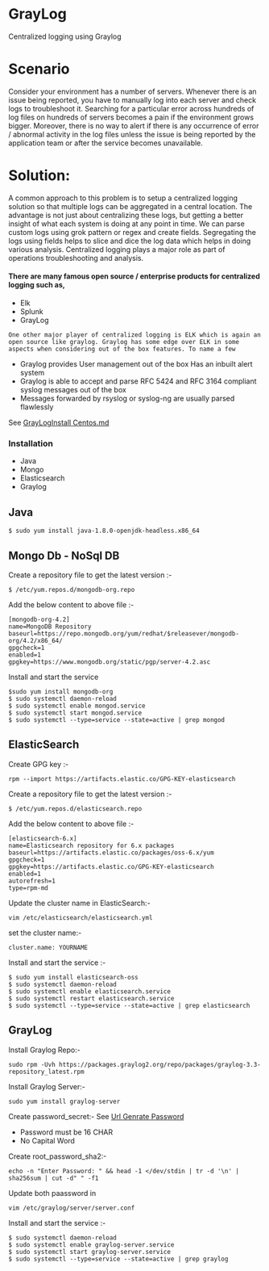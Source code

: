 # GrayLog
Centralized logging using Graylog

# Scenario
Consider your environment has a number of servers. Whenever there is an issue being reported, you have to manually log into each server and check logs to troubleshoot it. Searching for a particular error across hundreds of log files on hundreds of servers becomes a pain if the environment grows bigger. Moreover, there is no way to alert if there is any occurrence of error / abnormal activity in the log files unless the issue is being reported by the application team or after the service becomes unavailable.

# Solution:
A common approach to this problem is to setup a centralized logging solution so that multiple logs can be aggregated in a central location. The advantage is not just about centralizing these logs, but getting a better insight of what each system is doing at any point in time. We can parse custom logs using grok pattern or regex and create fields. Segregating the logs using fields helps to slice and dice the log data which helps in doing various analysis. Centralized logging plays a major role as part of operations troubleshooting and analysis.

#### There are many famous open source / enterprise products for centralized logging such as,
  - Elk
  - Splunk
  - GrayLog

`` One other major player of centralized logging is ELK which is again an open source like graylog. Graylog has some edge over ELK in some aspects when considering out of the box features. To name a few ``
  - Graylog provides User management out of the box Has an inbuilt alert system
  - Graylog is able to accept and parse RFC 5424 and RFC 3164 compliant syslog messages out of the box
  - Messages forwarded by rsyslog or syslog-ng are usually parsed flawlessly
 
See [GrayLogInstall Centos.md](https://github.com/harishchanderdalal/graylog/blob/master/grayloginstallation.md)

### Installation
 - Java
 - Mongo
 - Elasticsearch
 - Graylog

## Java
```
$ sudo yum install java-1.8.0-openjdk-headless.x86_64
```

## Mongo Db - NoSql DB
Create a repository file to get the latest version :-
```
$ /etc/yum.repos.d/mongodb-org.repo
```
Add the below content to above file :-
```
[mongodb-org-4.2]
name=MongoDB Repository
baseurl=https://repo.mongodb.org/yum/redhat/$releasever/mongodb-org/4.2/x86_64/
gpgcheck=1
enabled=1
gpgkey=https://www.mongodb.org/static/pgp/server-4.2.asc
```
Install and start the service
```
$sudo yum install mongodb-org
$ sudo systemctl daemon-reload
$ sudo systemctl enable mongod.service
$ sudo systemctl start mongod.service
$ sudo systemctl --type=service --state=active | grep mongod
```
## ElasticSearch
Create GPG key :-
```
rpm --import https://artifacts.elastic.co/GPG-KEY-elasticsearch
```
Create a repository file to get the latest version :-
```
$ /etc/yum.repos.d/elasticsearch.repo
```
Add the below content to above file :-
```
[elasticsearch-6.x]
name=Elasticsearch repository for 6.x packages
baseurl=https://artifacts.elastic.co/packages/oss-6.x/yum
gpgcheck=1
gpgkey=https://artifacts.elastic.co/GPG-KEY-elasticsearch
enabled=1
autorefresh=1
type=rpm-md
```
Update the cluster name in ElasticSearch:-
```
vim /etc/elasticsearch/elasticsearch.yml
```
set the cluster name:- 
```
cluster.name: YOURNAME
```
Install and start the service :-
```
$ sudo yum install elasticsearch-oss
$ sudo systemctl daemon-reload
$ sudo systemctl enable elasticsearch.service
$ sudo systemctl restart elasticsearch.service
$ sudo systemctl --type=service --state=active | grep elasticsearch
```

## GrayLog
Install Graylog Repo:-
```
sudo rpm -Uvh https://packages.graylog2.org/repo/packages/graylog-3.3-repository_latest.rpm
```
Install Graylog Server:-
```
sudo yum install graylog-server
```
Create password_secret:- 
See [Url Genrate Password](https://8-p.info/pwgen/?)
- Password must be 16 CHAR
- No Capital Word

Create root_password_sha2:-
```
echo -n "Enter Password: " && head -1 </dev/stdin | tr -d '\n' | sha256sum | cut -d" " -f1
```
Update both paassword in 
```
vim /etc/graylog/server/server.conf
```
Install and start the service :-
```
$ sudo systemctl daemon-reload
$ sudo systemctl enable graylog-server.service
$ sudo systemctl start graylog-server.service
$ sudo systemctl --type=service --state=active | grep graylog
```
